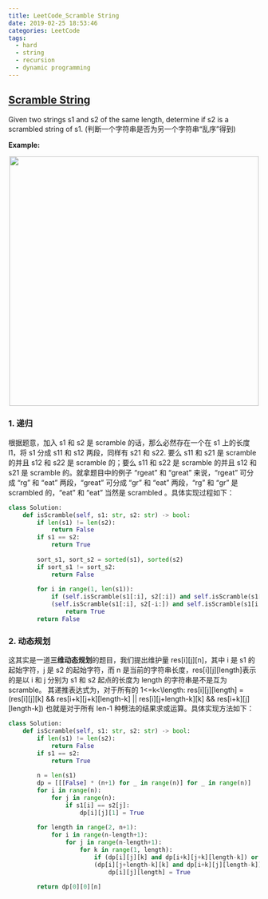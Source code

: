 ```yaml
---
title: LeetCode_Scramble String
date: 2019-02-25 18:53:46
categories: LeetCode
tags: 
  - hard
  - string
  - recursion
  - dynamic programming
---
```


## [Scramble String](https://leetcode.com/problems/scramble-string/)

Given two strings s1 and s2 of the same length, determine if s2 is a scrambled string of s1.
(判断一个字符串是否为另一个字符串“乱序”得到)

<!--more-->

**Example:**

<div align=center>
	<img src="/images/leetcode_87.png" width = "500" align=center/>
</div>

### 1. 递归

根据题意，加入 s1 和 s2 是 scramble 的话，那么必然存在一个在 s1 上的长度 l1，将 s1 分成 s11 和 s12 两段，同样有 s21 和 s22. 要么 s11 和 s21 是 scramble 的并且 s12 和 s22 是 scramble 的；要么 s11 和 s22 是 scramble 的并且 s12 和 s21 是 scramble 的。就拿题目中的例子 “rgeat” 和 “great” 来说，“rgeat” 可分成 “rg” 和 “eat” 两段，“great” 可分成 “gr” 和 “eat” 两段，“rg” 和 “gr” 是 scrambled 的，“eat” 和 “eat” 当然是 scrambled 。具体实现过程如下：

```python
class Solution:
    def isScramble(self, s1: str, s2: str) -> bool:
        if len(s1) != len(s2):
            return False
        if s1 == s2:
            return True
        
        sort_s1, sort_s2 = sorted(s1), sorted(s2)
        if sort_s1 != sort_s2:
            return False
        
        for i in range(1, len(s1)):
            if (self.isScramble(s1[:i], s2[:i]) and self.isScramble(s1[i:], s2[i:])) or \
            (self.isScramble(s1[:i], s2[-i:]) and self.isScramble(s1[i:], s2[:len(s1)-i])):
                return True
        return False
```

### 2. 动态规划

这其实是一道**三维动态规划**的题目，我们提出维护量 res[i][j][n]，其中 i 是 s1 的起始字符，j 是 s2 的起始字符，而 n 是当前的字符串长度，res[i][j][length]表示的是以 i 和 j 分别为 s1 和 s2 起点的长度为 length 的字符串是不是互为scramble。
其递推表达式为，对于所有的 1<=k<\length:
 res[i][j][length] =  (res[i][j][k] && res[i+k][j+k][length-k] || res[i][j+length-k][k] && res[i+k][j][length-k])
也就是对于所有 len-1 种劈法的结果求或运算。具体实现方法如下：

```python
class Solution:
    def isScramble(self, s1: str, s2: str) -> bool:
        if len(s1) != len(s2):
            return False
        if s1 == s2:
            return True
        
        n = len(s1)
        dp = [[[False] * (n+1) for _ in range(n)] for _ in range(n)]
        for i in range(n):
            for j in range(n):
                if s1[i] == s2[j]:
                    dp[i][j][1] = True
        
        for length in range(2, n+1):
            for i in range(n-length+1):
                for j in range(n-length+1):
                    for k in range(1, length):
                        if (dp[i][j][k] and dp[i+k][j+k][length-k]) or \
                        (dp[i][j+length-k][k] and dp[i+k][j][length-k]):
                            dp[i][j][length] = True
                            
        return dp[0][0][n]
```
